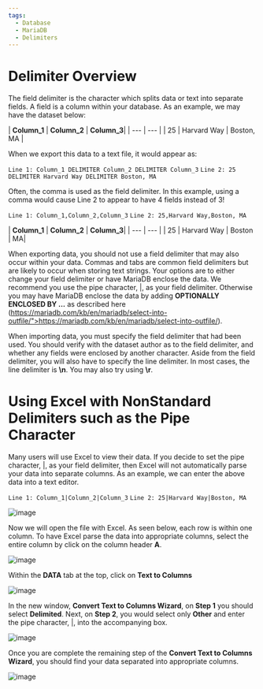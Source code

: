 ```yaml
---
tags:
  - Database
  - MariaDB
  - Delimiters
---
```


# Delimiter Overview

The field delimiter is the character which splits data or text into separate fields. A field is a column within your database. As an example, we may have the dataset below:

| **Column_1** | **Column_2** | **Column_3**|
| --- | --- |
| 25 | Harvard Way | Boston, MA |

When we export this data to a text file, it would appear as:

`Line 1: Column_1 DELIMITER Column_2 DELIMITER Column_3`
`Line 2: 25 DELIMITER Harvard Way DELIMITER Boston, MA`

Often, the comma is used as the field delimiter. In this example, using a comma would cause Line 2 to appear to have 4 fields instead of 3!

`Line 1: Column_1,Column_2,Column_3`
`Line 2: 25,Harvard Way,Boston, MA`

| **Column_1** | **Column_2** | **Column_3**|
| --- | --- |
| 25 | Harvard Way | Boston | MA|

When exporting data, you should not use a field delimiter that may also occur within your data. Commas and tabs are common field delimiters but are likely to occur when storing text strings. Your options are to either change your field delimiter or have MariaDB enclose the data. We recommend you use the pipe character, |, as your field delimiter. Otherwise you may have MariaDB enclose the data by adding **OPTIONALLY ENCLOSED BY …** as described here (https://mariadb.com/kb/en/mariadb/select-into-outfile/">https://mariadb.com/kb/en/mariadb/select-into-outfile/).

When importing data, you must specify the field delimiter that had been used. You should verify with the dataset author as to the field delimiter, and whether any fields were enclosed by another character. Aside from the field delimiter, you will also have to specify the line delimiter. In most cases, the line delimiter is **\n**. You may also try using **\r**.

# Using Excel with NonStandard Delimiters such as the Pipe Character

Many users will use Excel to view their data. If you decide to set the pipe character, |, as your field delimiter, then Excel will not automatically parse your data into separate columns. As an example, we can enter the above data into a text editor. 

`Line 1: Column_1|Column_2|Column_3`
`Line 2: 25|Harvard Way|Boston, MA`

![image](https://github.com/user-attachments/assets/c550f636-f2f2-4384-82cf-ece3871217c7)

Now we will open the file with Excel. As seen below, each row is within one column. To have Excel parse the data into appropriate columns, select the entire column by click on the column header **A**.

![image](https://github.com/user-attachments/assets/c36c45c2-e33d-41fa-b1e7-6bde552aa559)

Within the **DATA** tab at the top, click on **Text to Columns**

![image](https://github.com/user-attachments/assets/035d8663-161e-43fc-b42f-646a3c307f07)

In the new window, **Convert Text to Columns Wizard**, on **Step 1** you should select **Delimited**. Next, on **Step 2**, you would select only **Other** and enter the pipe character, |, into the accompanying box.

![image](https://github.com/user-attachments/assets/fb9eeaf0-f9e4-4e3d-ac44-4a4fbcce72fe)

Once you are complete the remaining step of the **Convert Text to Columns Wizard**, you should find your data separated into appropriate columns.

![image](https://github.com/user-attachments/assets/698161f1-e196-4a5c-a7b9-7c4b21960999)
